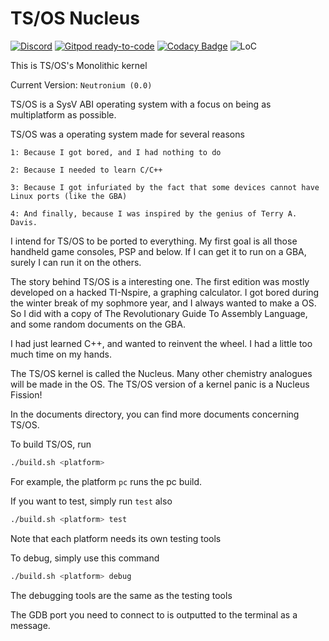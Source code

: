 # TS/OS Nucleus

[![Discord](https://badgen.net/badge/Discord/join/purple?icon=discord)](https://discord.gg/UgXJwS5rup)
[![Gitpod ready-to-code](https://img.shields.io/badge/Gitpod-ready--to--code-blue?logo=gitpod)](https://gitpod.io/#https://github.com/tsuki-superior/tsos-nucleus)
[![Codacy Badge](https://app.codacy.com/project/badge/Grade/e7822fe3509d493e818a56e7ec8d53d6)](https://www.codacy.com/gh/tsuki-superior/tsos-nucleus/dashboard?utm_source=github.com&utm_medium=referral&utm_content=tsuki-superior/tsos-nucleus&utm_campaign=Badge_Grade)
![LoC](https://raw.githubusercontent.com/tsuki-superior/tsos-nucleus/loc/badge.svg)

This is TS/OS's Monolithic kernel

Current Version: `Neutronium (0.0)`

TS/OS is a SysV ABI operating system with a focus on being as multiplatform as possible.

TS/OS was a operating system made for several reasons

```text
1: Because I got bored, and I had nothing to do

2: Because I needed to learn C/C++

3: Because I got infuriated by the fact that some devices cannot have Linux ports (like the GBA)

4: And finally, because I was inspired by the genius of Terry A. Davis.
```

I intend for TS/OS to be ported to everything. My first goal is all those handheld game consoles, PSP and below. If I can get it to run on a GBA, surely I can run it on the others.

The story behind TS/OS is a interesting one. The first edition was mostly developed on a hacked TI-Nspire, a graphing calculator. I got bored during the winter break of my sophmore year, and I always wanted to make a OS. So I did with a copy of The Revolutionary Guide To Assembly Language, and some random documents on the GBA.

I had just learned C++, and wanted to reinvent the wheel. I had a little too much time on my hands.

The TS/OS kernel is called the Nucleus. Many other chemistry analogues will be made in the OS. The TS/OS version of a kernel panic is a Nucleus Fission!

In the documents directory, you can find more documents concerning TS/OS.

To build TS/OS, run

```sh
./build.sh <platform>
```

For example, the platform `pc` runs the pc build.

If you want to test, simply run `test` also

```sh
./build.sh <platform> test
```

Note that each platform needs its own testing tools

To debug, simply use this command

```sh
./build.sh <platform> debug
```

The debugging tools are the same as the testing tools

The GDB port you need to connect to is outputted to the terminal as a message.
